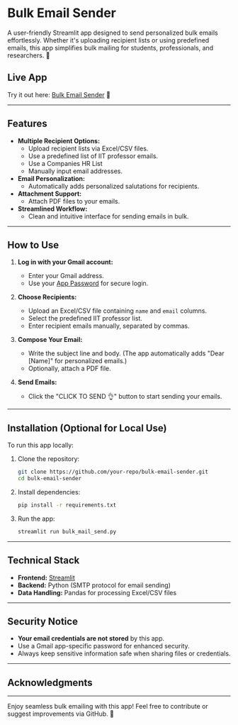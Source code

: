 # Bulk Email Sender

A user-friendly Streamlit app designed to send personalized bulk emails effortlessly. Whether it's uploading recipient lists or using predefined emails, this app simplifies bulk mailing for students, professionals, and researchers. 🎉

## Live App
Try it out here: [Bulk Email Sender](https://maildo.streamlit.app) 🚀

---

## Features
- **Multiple Recipient Options:**
  - Upload recipient lists via Excel/CSV files.
  - Use a predefined list of IIT professor emails.
  - Use a Companies HR List
  - Manually input email addresses.
- **Email Personalization:**
  - Automatically adds personalized salutations for recipients.
- **Attachment Support:**
  - Attach PDF files to your emails.
- **Streamlined Workflow:**
  - Clean and intuitive interface for sending emails in bulk.

---

## How to Use
1. **Log in with your Gmail account:**
   - Enter your Gmail address.
   - Use your [App Password](https://www.youtube.com/watch?v=N_J3HCATA1c) for secure login.

2. **Choose Recipients:**
   - Upload an Excel/CSV file containing `name` and `email` columns.
   - Select the predefined IIT professor list.
   - Enter recipient emails manually, separated by commas.

3. **Compose Your Email:**
   - Write the subject line and body. (The app automatically adds "Dear [Name]" for personalized emails.)
   - Optionally, attach a PDF file.

4. **Send Emails:**
   - Click the "CLICK TO SEND 👌" button to start sending your emails.

---

## Installation (Optional for Local Use)
To run this app locally:
1. Clone the repository:
   ```bash
   git clone https://github.com/your-repo/bulk-email-sender.git
   cd bulk-email-sender
   ```

2. Install dependencies:
   ```bash
   pip install -r requirements.txt
   ```

3. Run the app:
   ```bash
   streamlit run bulk_mail_send.py
   ```

---

## Technical Stack
- **Frontend:** [Streamlit](https://streamlit.io)
- **Backend:** Python (SMTP protocol for email sending)
- **Data Handling:** Pandas for processing Excel/CSV files

---

## Security Notice
- **Your email credentials are not stored** by this app.
- Use a Gmail app-specific password for enhanced security.
- Always keep sensitive information safe when sharing files or credentials.

---

## Acknowledgments

---

Enjoy seamless bulk emailing with this app! Feel free to contribute or suggest improvements via GitHub. 🙂

